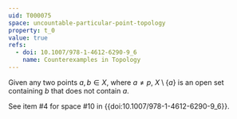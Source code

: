 ```yaml
---
uid: T000075
space: uncountable-particular-point-topology
property: t_0
value: true
refs:
  - doi: 10.1007/978-1-4612-6290-9_6
    name: Counterexamples in Topology
---
```

Given any two points $a,b \in X$, where $a \ne p$, $X \setminus \{a\}$ is an open set containing $b$ that does not contain $a$.

See item #4 for space #10 in {{doi:10.1007/978-1-4612-6290-9_6}}.
